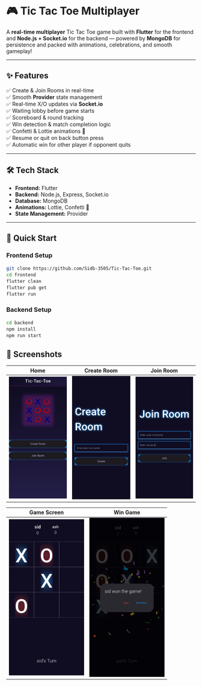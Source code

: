 # 🎮 Tic Tac Toe Multiplayer  

A **real-time multiplayer** Tic Tac Toe game built with **Flutter** for the frontend and **Node.js + Socket.io** for the backend — powered by **MongoDB** for persistence and packed with animations, celebrations, and smooth gameplay!  

---

## ✨ Features  

✅ Create & Join Rooms in real-time  
✅ Smooth **Provider** state management  
✅ Real-time X/O updates via **Socket.io**  
✅ Waiting lobby before game starts  
✅ Scoreboard & round tracking  
✅ Win detection & match completion logic  
✅ Confetti & Lottie animations 🎉  
✅ Resume or quit on back button press  
✅ Automatic win for other player if opponent quits  

---

## 🛠 Tech Stack  

- **Frontend:** Flutter  
- **Backend:** Node.js, Express, Socket.io  
- **Database:** MongoDB  
- **Animations:** Lottie, Confetti 🎉  
- **State Management:** Provider  

---

## 🚀 Quick Start

### **Frontend Setup**  
```bash
git clone https://github.com/Sidb-3505/Tic-Tac-Toe.git
cd frontend
flutter clean
flutter pub get
flutter run
```


### **Backend Setup**  
```bash
cd backend
npm install
npm run start
```


## 📱 Screenshots

| Home | Create Room | Join Room |
|------|-------------|-----------|
| <img src="assets/screenshots/home_screen.jpg" width="200"/> | <img src="assets/screenshots/create_room_screen.jpg" width="200"/> | <img src="assets/screenshots/join_room_screen.jpg" width="200"/> |

| Game Screen | Win Game |
|-------------|----------|
| <img src="assets/screenshots/game_screen.jpg" width="200"/> | <img src="assets/screenshots/won_the_game.jpg" width="200"/> |